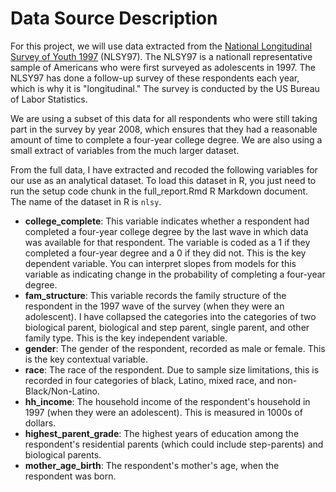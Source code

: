# Data Source Description

For this project, we will use data extracted from the [National Longitudinal Survey of Youth 1997](https://www.bls.gov/nls/nlsy97.htm) (NLSY97). The NLSY97 is a nationall representative sample of Americans who were first surveyed as adolescents in 1997. The NLSY97 has done a follow-up survey of these respondents each year, which is why it is "longitudinal." The survey is conducted by the US Bureau of Labor Statistics. 

We are using a subset of this data for all respondents who were still taking part in the survey by year 2008, which ensures that they had a reasonable amount of time to complete a four-year college degree. We are also using a small extract of variables from the much larger dataset. 

From the full data, I have extracted and recoded the following variables for our use as an analytical dataset. To load this dataset in R, you just need to run the setup code chunk in the full_report.Rmd R Markdown document. The name of the dataset in R is `nlsy`. 

* **college_complete**: This variable indicates whether a respondent had completed a four-year college degree by the last wave in which data was available for that respondent. The variable is coded as a 1 if they completed a four-year degree and a 0 if they did not. This is the key dependent variable. You can interpret slopes from models for this variable as indicating change in the probability of completing a four-year degree.
* **fam_structure**: This variable records the family structure of the respondent in the 1997 wave of the survey (when they were an adolescent). I have collapsed the categories into the categories of two biological parent, biological and step parent, single parent, and other family type. This is the key independent variable.
* **gender**: The gender of the respondent, recorded as male or female. This is the key contextual variable.
* **race**: The race of the respondent. Due to sample size limitations, this is recorded in four categories of black, Latino, mixed race, and non-Black/Non-Latino.
* **hh_income**: The household income of the respondent's household in 1997 (when they were an adolescent). This is measured in 1000s of dollars. 
* **highest_parent_grade**: The highest years of education among the respondent's residential parents (which could include step-parents) and biological parents.
* **mother_age_birth**: The respondent's mother's age, when the respondent was born.
